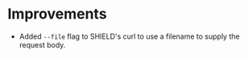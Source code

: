 Improvements
=========
- Added `--file` flag to SHIELD's curl to use a filename to supply the request body.
